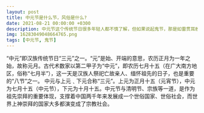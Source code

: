 ```yaml
---
layout: post
title: 中元节是什么节，风俗是什么?
date: 2021-08-21 00:00:00 +0300
description: 中元节这个传统节日很多年轻人都不慎了解，但如果说起鬼节，那是如雷贯耳般的熟悉，那么中元节的风俗是什么？在民间中元节也有鬼节的称呼，是三大鬼节之一。今天我们就走进中元节，了解这个神秘的节日。
img: 16283049048664765.png
tags: [中元节, 鬼节]
---
```

“中元”即汉族传统节日“三元”之一。“元”是始、开端的意思，农历正月为一年之始，故称元月。古代术数家以第二甲子为“中元”，即农历七月十五（在广大南方地区，俗称“七月半”），这一天是汉族人祭祀亡故亲人、缅怀祖先的日子，也是重要的“八节”之一。
中元与上元﹑下元合称“三元”。上元为正月十五（元宵节），中元为七月十五（中元节），下元为十月十五。中元节与清明节、宗族等一道，是作为祖先崇拜的重要体现，支撑着中国两千年来发展成一个世俗国家、世俗社会，而世界上神崇拜的国家大多都演变成了宗教社会。
